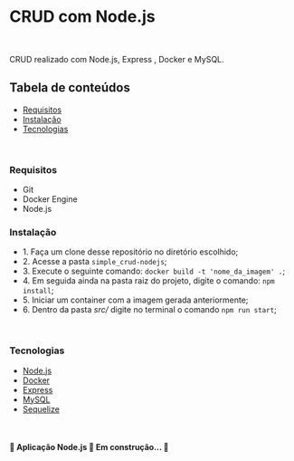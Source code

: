 <h1>CRUD com Node.js</h1>
<br>
<p>CRUD realizado com Node.js, Express , Docker e MySQL.</p>

<h2>Tabela de conteúdos</h2>
<ul>
    <li><a href=#requisitos>Requisitos</a>
    </li>
    <li><a href=#instalacao>Instalação</a>
    </li>
    <li><a href=#tecnologias>Tecnologias</a>
    </li>
</ul>
<br>

<h3 style='border-bottom: 1
px
 solid' id='requisitos'>Requisitos</h3>
 <ul style>
    <li>Git</li>
    <li>Docker Engine</li>
    <li>Node.js</li>
    
 </ul>

<h3 style='border-bottom: 1
px
 solid'id='instalacao'>Instalação</h3>

<ul> 
    <li>1. Faça um clone desse repositório no diretório escolhido;</li>
    <li>2. Acesse a pasta <code>simple_crud-nodejs</code>;</li>
    <li>3. Execute o seguinte comando: <code>docker build -t 'nome_da_imagem' .</code>;</li>
    <li>4. Em seguida ainda na pasta raiz do projeto, digite o comando: <code>npm install</code>;</li>
    <li>5. Iniciar um container com a imagem gerada anteriormente;</li>
    <li>6. Dentro da pasta <i>src/</i> digite no terminal o comando <code>npm run start</code>;</li>


</ul>
<br>

<h3 id='tecnologias'>Tecnologias</h3>

<ul>
<li><a href=https://nodejs.org/en>Node.js</a></li>
<li><a href=https://www.docker.com>Docker</a></li>
<li><a href=https://expressjs.com/pt-br>Express</a></li>
<li><a href=https://www.mysql.com>MySQL</a></li>
<li><a href=https://sequelize.org>Sequelize</a></li>
</ul>
<br>
<h4 aling='center'> 🚧  Aplicação Node.js 🚀 Em construção...  🚧</h4>
